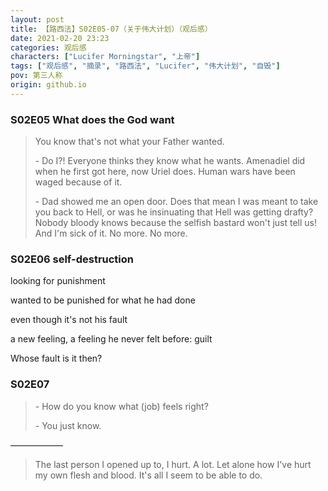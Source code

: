 ```yaml
---
layout: post
title: 【路西法】S02E05-07（关于伟大计划）（观后感）
date: 2021-02-20 23:23
categories: 观后感
characters: ["Lucifer Morningstar", "上帝"]
tags: ["观后感", "摘录", "路西法", "Lucifer", "伟大计划", "自毁"]
pov: 第三人称
origin: github.io
---
```


### S02E05 What does the God want

> You know that's not what your Father wanted.
>
> \- Do I?! Everyone thinks they know what he wants. Amenadiel did when he first got here, now Uriel does. Human wars have been waged because of it. 
>
> \- Dad showed me an open door. Does that mean I was meant to take you back to Hell, or was he insinuating that Hell was getting drafty? Nobody bloody knows because the selfish bastard won't just tell us! And I'm sick of it. No more. No more.


### S02E06 self-destruction

looking for punishment

wanted to be punished for what he had done

even though it's not his fault

a new feeling, a feeling he never felt before: guilt

Whose fault is it then?


### S02E07

> \- How do you know what (job) feels right?
>
> \- You just know.

——————

> The last person I opened up to, I hurt. A lot. Let alone how I've hurt my own flesh and blood. It's all I seem to be able to do.
